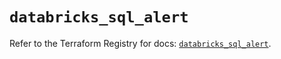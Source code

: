 # `databricks_sql_alert`

Refer to the Terraform Registry for docs: [`databricks_sql_alert`](https://registry.terraform.io/providers/databricks/databricks/1.74.0/docs/resources/sql_alert).
